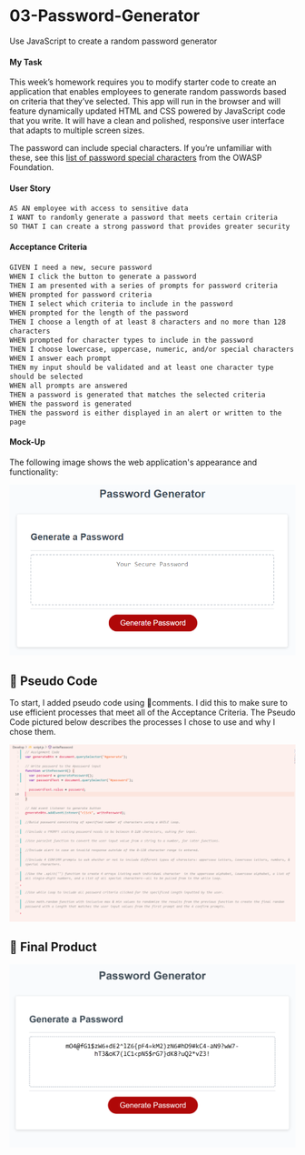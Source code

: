 # 03-Password-Generator
Use JavaScript to create a random password generator

#### My Task

This week’s homework requires you to modify starter code to create an application that enables employees to generate random passwords based on criteria that they’ve selected. This app will run in the browser and will feature dynamically updated HTML and CSS powered by JavaScript code that you write. It will have a clean and polished, responsive user interface that adapts to multiple screen sizes.

The password can include special characters. If you’re unfamiliar with these, see this [list of password special characters](https://www.owasp.org/index.php/Password_special_characters) from the OWASP Foundation.

#### User Story

```
AS AN employee with access to sensitive data
I WANT to randomly generate a password that meets certain criteria
SO THAT I can create a strong password that provides greater security
```

#### Acceptance Criteria

```
GIVEN I need a new, secure password
WHEN I click the button to generate a password
THEN I am presented with a series of prompts for password criteria
WHEN prompted for password criteria
THEN I select which criteria to include in the password
WHEN prompted for the length of the password
THEN I choose a length of at least 8 characters and no more than 128 characters
WHEN prompted for character types to include in the password
THEN I choose lowercase, uppercase, numeric, and/or special characters
WHEN I answer each prompt
THEN my input should be validated and at least one character type should be selected
WHEN all prompts are answered
THEN a password is generated that matches the selected criteria
WHEN the password is generated
THEN the password is either displayed in an alert or written to the page
```

#### Mock-Up

The following image shows the web application's appearance and functionality:

![The Password Generator application displays a red button to "Generate Password".](./Assets/03-javascript-homework-demo.png)



## 🎯 Pseudo Code

To start, I added pseudo code using 💬comments. I did this to make sure to use efficient processes that meet all of the Acceptance Criteria. The Pseudo Code pictured below describes the processes I chose to use and why I chose them.

![Pseudo Code from JavaScript file.](./Assets/pseudocodescreenshot.PNG)

## 🎯 Final Product

![screenshot of Password Generator in use.](./Assets/finalproduct.PNG)